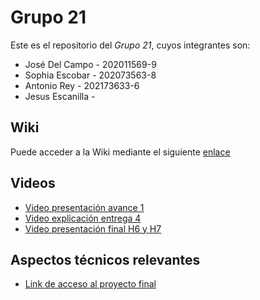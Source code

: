 # Grupo 21

Este es el repositorio del *Grupo 21*, cuyos integrantes son:

* José Del Campo - 202011569-9
* Sophia Escobar - 202073563-8
* Antonio Rey - 202173633-6
* Jesus Escanilla -

## Wiki

Puede acceder a la Wiki mediante el siguiente [enlace](https://github.com/Nachops/INF236P201G14/wiki)

## Videos

* [Video presentación avance 1](https://youtu.be/BfPV3qg5CJ0)
* [Video explicación entrega 4](https://youtu.be/Iz90Fn5expw)
* [Video presentación final H6 y H7](https://youtu.be/XOPSyKyjeQM)

## Aspectos técnicos relevantes

* [Link de acceso al proyecto final](https://drive.google.com/file/d/1kL2frnBqTy-c1BkpePZZ8rKZY-3NtaG4/view?usp=sharing)
